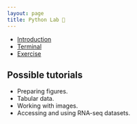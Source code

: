 ```yaml
---
layout: page
title: Python Lab 🚀
---
```


- [Introduction](introduction)
- [Terminal](terminal/)
- [Exercise](99-exercise)

## Possible tutorials

- Preparing figures.
- Tabular data.
- Working with images.
- Accessing and using RNA-seq datasets.
